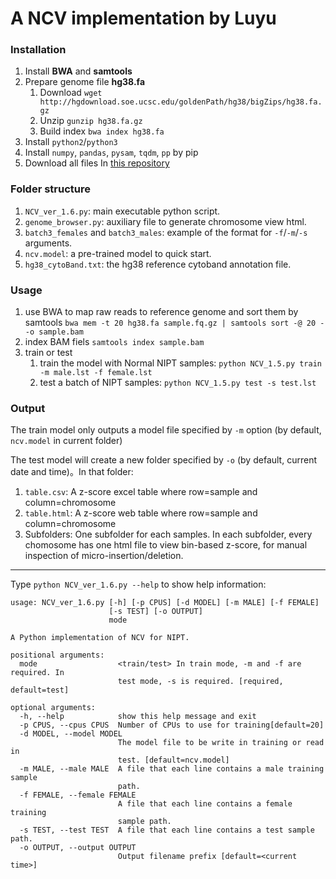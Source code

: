 # A NCV implementation by Luyu

### Installation
1. Install **BWA** and **samtools**
2. Prepare genome file **hg38.fa**
    1. Download `wget http://hgdownload.soe.ucsc.edu/goldenPath/hg38/bigZips/hg38.fa.gz`
    2. Unzip `gunzip hg38.fa.gz`
    3. Build index `bwa index hg38.fa` 
3. Install `python2`/`python3`
5. Install `numpy`, `pandas`, `pysam`, `tqdm`, `pp` by pip
6. Download all files In [this repository](https://codeload.github.com/XLuyu/NIPT_NCV/zip/master)

### Folder structure

1. `NCV_ver_1.6.py`: main executable python script.
2. `genome_browser.py`: auxiliary file to generate chromosome view html.
3. `batch3_females` and `batch3_males`: example of the format for `-f`/`-m`/`-s` arguments.
4. `ncv.model`: a pre-trained model to quick start.
5. `hg38_cytoBand.txt`: the hg38 reference cytoband annotation file.

### Usage
1. use BWA to map raw reads to reference genome  and sort them by samtools `bwa mem -t 20 hg38.fa sample.fq.gz | samtools sort -@ 20 - -o sample.bam`
2. index BAM fiels `samtools index sample.bam` 
3. train or test
    1. train the model with Normal NIPT samples:
`python NCV_1.5.py train -m male.lst -f female.lst`
    2. test a batch of NIPT samples:
`python NCV_1.5.py test -s test.lst`
 
 ### Output
 The train model only outputs a model file specified by `-m` option (by default, `ncv.model` in current folder)
 
 The test model will create a new folder specified by `-o` (by default, current date and time)。In that folder:
1. `table.csv`: A z-score excel table where row=sample and column=chromosome
2. `table.html`: A z-score web table where row=sample and column=chromosome
3. Subfolders: One subfolder for each samples. In each subfolder, every chomosome has one html file to view bin-based z-score, for manual inspection of micro-insertion/deletion.
 
---
Type `python NCV_ver_1.6.py --help` to show help information:
```
usage: NCV_ver_1.6.py [-h] [-p CPUS] [-d MODEL] [-m MALE] [-f FEMALE]
                      [-s TEST] [-o OUTPUT]
                      mode

A Python implementation of NCV for NIPT. 

positional arguments:
  mode                  <train/test> In train mode, -m and -f are required. In
                        test mode, -s is required. [required, default=test]

optional arguments:
  -h, --help            show this help message and exit
  -p CPUS, --cpus CPUS  Number of CPUs to use for training[default=20]
  -d MODEL, --model MODEL
                        The model file to be write in training or read in
                        test. [default=ncv.model]
  -m MALE, --male MALE  A file that each line contains a male training sample
                        path.
  -f FEMALE, --female FEMALE
                        A file that each line contains a female training
                        sample path.
  -s TEST, --test TEST  A file that each line contains a test sample path.
  -o OUTPUT, --output OUTPUT
                        Output filename prefix [default=<current time>]
```
